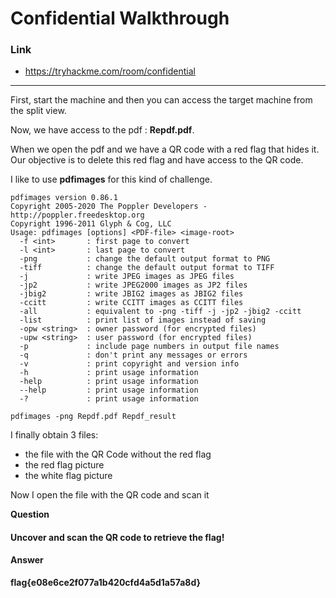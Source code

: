 # Confidential Walkthrough
### Link
- https://tryhackme.com/room/confidential
---

First, start the machine and then you can access the target machine from the split view.

Now, we have access to the pdf : **Repdf.pdf**. 

When we open the pdf and we have a QR code with a red flag that hides it. Our objective is to delete this red flag and have access to the QR code.

I like to use **pdfimages** for this kind of challenge.

```
pdfimages version 0.86.1
Copyright 2005-2020 The Poppler Developers - http://poppler.freedesktop.org
Copyright 1996-2011 Glyph & Cog, LLC
Usage: pdfimages [options] <PDF-file> <image-root>
  -f <int>       : first page to convert
  -l <int>       : last page to convert
  -png           : change the default output format to PNG
  -tiff          : change the default output format to TIFF
  -j             : write JPEG images as JPEG files
  -jp2           : write JPEG2000 images as JP2 files
  -jbig2         : write JBIG2 images as JBIG2 files
  -ccitt         : write CCITT images as CCITT files
  -all           : equivalent to -png -tiff -j -jp2 -jbig2 -ccitt
  -list          : print list of images instead of saving
  -opw <string>  : owner password (for encrypted files)
  -upw <string>  : user password (for encrypted files)
  -p             : include page numbers in output file names
  -q             : don't print any messages or errors
  -v             : print copyright and version info
  -h             : print usage information
  -help          : print usage information
  --help         : print usage information
  -?             : print usage information
```

```
pdfimages -png Repdf.pdf Repdf_result
```

I finally obtain 3 files:

- the file with the QR Code without the red flag
- the red flag picture
- the white flag picture

Now I open the file with the QR code and scan it

**Question**
#### Uncover and scan the QR code to retrieve the flag!
**Answer** 
#### flag{e08e6ce2f077a1b420cfd4a5d1a57a8d}